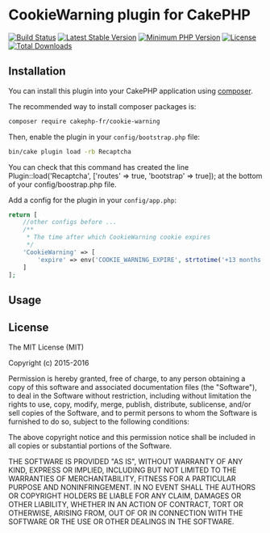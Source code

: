 # CookieWarning plugin for CakePHP

[![Build Status](https://api.travis-ci.org/cakephp-fr/cookie-warning.png?branch=master)](https://travis-ci.org/cakephp-fr/cookie-warning)
[![Latest Stable Version](https://poser.pugx.org/cakephp-fr/cookie-warning/v/stable.png)](https://packagist.org/packages/cakephp-fr/cookie-warning)
[![Minimum PHP Version](http://img.shields.io/badge/php-%3E%3D%205.4-8892BF.svg)](https://php.net/)
[![License](https://poser.pugx.org/cakephp-fr/cookie-warning/license.png)](https://packagist.org/packages/cakephp-fr/cookie-warning)
[![Total Downloads](https://poser.pugx.org/cakephp-fr/cookie-warning/d/total.png)](https://packagist.org/packages/cakephp-fr/cookie-warning)

## Installation

You can install this plugin into your CakePHP application using [composer](http://getcomposer.org).

The recommended way to install composer packages is:

```bash
composer require cakephp-fr/cookie-warning
```

Then, enable the plugin in your `config/bootstrap.php` file:

```bash
bin/cake plugin load -rb Recaptcha
```

You can check that this command has created the line Plugin::load('Recaptcha', ['routes' => true, 'bootstrap' => true]); at the bottom of your config/boostrap.php file.

Add a config for the plugin in your `config/app.php`:

```php
return [
    //other configs before ...
    /**
     * The time after which CookieWarning cookie expires
     */
    'CookieWarning' => [
        'expire' => env('COOKIE_WARNING_EXPIRE', strtotime('+13 months'))
    ]
];
```

## Usage


## License

The MIT License (MIT)

Copyright (c) 2015-2016 <cakephp-fr Contributors>

Permission is hereby granted, free of charge, to any person obtaining a copy
of this software and associated documentation files (the "Software"), to deal
in the Software without restriction, including without limitation the rights
to use, copy, modify, merge, publish, distribute, sublicense, and/or sell
copies of the Software, and to permit persons to whom the Software is
furnished to do so, subject to the following conditions:

The above copyright notice and this permission notice shall be included in
all copies or substantial portions of the Software.

THE SOFTWARE IS PROVIDED "AS IS", WITHOUT WARRANTY OF ANY KIND, EXPRESS OR
IMPLIED, INCLUDING BUT NOT LIMITED TO THE WARRANTIES OF MERCHANTABILITY,
FITNESS FOR A PARTICULAR PURPOSE AND NONINFRINGEMENT. IN NO EVENT SHALL THE
AUTHORS OR COPYRIGHT HOLDERS BE LIABLE FOR ANY CLAIM, DAMAGES OR OTHER
LIABILITY, WHETHER IN AN ACTION OF CONTRACT, TORT OR OTHERWISE, ARISING FROM,
OUT OF OR IN CONNECTION WITH THE SOFTWARE OR THE USE OR OTHER DEALINGS IN
THE SOFTWARE.
